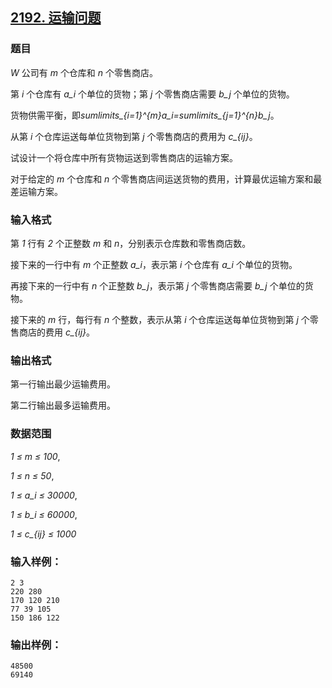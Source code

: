 ## [2192. 运输问题](https://www.acwing.com/problem/content/2194/)

### 题目

*W* 公司有 *m* 个仓库和 *n* 个零售商店。

第 *i* 个仓库有 *a_i* 个单位的货物；第 *j* 个零售商店需要 *b_j* 个单位的货物。

货物供需平衡，即*sumlimits_{i=1}^{m}a_i=sumlimits_{j=1}^{n}b_j*。

从第 *i* 个仓库运送每单位货物到第 *j* 个零售商店的费用为 *c_{ij}*。

试设计一个将仓库中所有货物运送到零售商店的运输方案。

对于给定的 *m* 个仓库和 *n* 个零售商店间运送货物的费用，计算最优运输方案和最差运输方案。

### 输入格式

第 *1* 行有 *2* 个正整数 *m* 和 *n*，分别表示仓库数和零售商店数。

接下来的一行中有 *m* 个正整数 *a_i*，表示第 *i* 个仓库有 *a_i* 个单位的货物。

再接下来的一行中有 *n* 个正整数 *b_j*，表示第 *j* 个零售商店需要 *b_j* 个单位的货物。

接下来的 *m* 行，每行有 *n* 个整数，表示从第 *i* 个仓库运送每单位货物到第 *j* 个零售商店的费用 *c_{ij}*。

### 输出格式

第一行输出最少运输费用。

第二行输出最多运输费用。

### 数据范围

*1 ≤ m ≤ 100*,

*1 ≤ n ≤ 50*,

*1 ≤ a_i ≤ 30000*,

*1 ≤ b_i ≤ 60000*,

*1 ≤ c_{ij} ≤ 1000*

### 输入样例：

```
2 3
220 280
170 120 210
77 39 105
150 186 122
```

### 输出样例：

```
48500
69140
```
